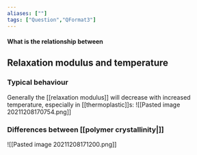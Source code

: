 ```yaml
---
aliases: [""]
tags: ["Question","QFormat3"]
---
```


#### What is the relationship between
## Relaxation modulus and temperature
### Typical behaviour
Generally the [[relaxation modulus]] will decrease with increased temperature, especially in [[thermoplastic]]s:
![[Pasted image 20211208170754.png]]

### Differences between [[polymer crystallinity|]]

![[Pasted image 20211208171200.png]]
